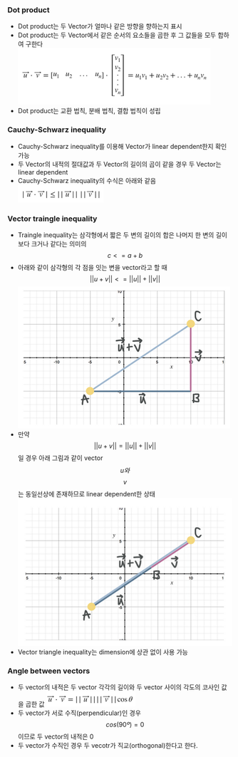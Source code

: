 ### Dot product
- Dot product는 두 Vector가 얼마나 같은 방향을 향하는지 표시
- Dot product는 두 Vector에서 같은 순서의 요소들을 곱한 후 그 값들을 모두 합하여 구한다
![alt text](../Linear%20Algebra/images/Dot%20product%20and%20Cross%20product-Dot%20product%20예시.png)
- Dot product는 교환 법칙, 분배 법칙, 결합 법칙이 성립

### Cauchy-Schwarz inequality
- Cauchy-Schwarz inequality를 이용해 Vector가 linear dependent한지 확인 가능
- 두 Vector의 내적의 절대값과 두 Vector의 길이의 곱이 같을 경우 두 Vector는 linear dependent
- Cauchy-Schwarz inequality의 수식은 아래와 같음
![alt text](../Linear%20Algebra/images/Dot%20product%20and%20Cross%20product-Cauchy-Schwarz%20inequality.png)

### Vector traingle inequality
- Traingle inequality는 삼각형에서 짧은 두 변의 길이의 합은 나머지 한 변의 길이보다 크거나 같다는 의미의 $$c<=a+b$$
- 아래와 같이 삼각형의 각 점을 잇는 변을 vector라고 할 때 $$||u+v||<=||u||+||v||$$
![alt text](../Linear%20Algebra/images/Dot%20product%20and%20Cross%20product-Vector%20triangle%20inequality.png)
- 만약 $$||u+v||=||u||+||v||$$일 경우 아래 그림과 같이 vector $$u와$$ $$v$$는 동일선상에 존재하므로 linear dependent한 상태
![alt text](../Linear%20Algebra/images/Dot%20product%20and%20Cross%20product-Vector%20triangle%20inequality2.png)
- Vector triangle inequality는 dimension에 상관 없이 사용 가능

### Angle between vectors
- 두 vector의 내적은 두 vector 각각의 길이와 두 vector 사이의 각도의 코사인 값을 곱한 값
![alt text](../Linear%20Algebra/images/Dot%20product%20and%20Cross%20product-Angle%20between%20vectors.png)
- 두 vector가 서로 수직(perpendicular)인 경우 $$cos(90º) = 0$$이므로 두 vector의 내적은 0
- 두 vector가 수직인 경우 두 vecotr가 직교(orthogonal)한다고 한다.
